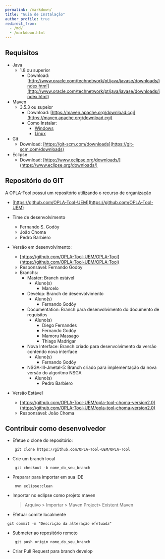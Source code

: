 ```yaml
---
permalink: /markdown/
title: "Guia de Instalação"
author_profile: true
redirect_from: 
  - /md/
  - /markdown.html
---
```


## Requisitos

* Java 
  * 1.8 ou superior
    * Download: [http://www.oracle.com/technetwork/pt/java/javase/downloads/index.html](http://www.oracle.com/technetwork/pt/java/javase/downloads/index.html)
* Maven
  * 3.5.3 ou supeior
    * Download: [https://maven.apache.org/download.cgi](https://maven.apache.org/download.cgi)
    * Como Instalar:
      * [Windows](https://www.mkyong.com/maven/how-to-install-maven-in-windows/)
      * [Linux](https://www.mkyong.com/maven/how-to-install-maven-in-ubuntu/)
* Git
  * Download: [https://git-scm.com/downloads](https://git-scm.com/downloads)
* Eclipse
  * Download: [https://www.eclipse.org/downloads/](https://www.eclipse.org/downloads/)


## Repositório do GIT

A OPLA-Tool possui um repositório utilizando o recurso de organização
* [https://github.com/OPLA-Tool-UEM](https://github.com/OPLA-Tool-UEM)

* Time de desenvolvimento
  * Fernando S. Godóy
  * João Choma
  * Pedro Barbiero

* Versão em desenvolvimento: 
  * [https://github.com/OPLA-Tool-UEM/OPLA-Tool](https://github.com/OPLA-Tool-UEM/OPLA-Tool)
  * Responsável: Fernando Godóy
  * Branchs:
    * Master: Branch estável 
      * Aluno(s)
        * Marcelo
    * Develop: Branch de desenvolvimento
      * Aluno(s) 
        * Fernando Godóy
    * Documentation: Branch para desenvolvimento do documento de requisitos
      * Aluno(s)
        * Diego Fernandes
        * Fernando Godóy
        * Mamoru Massago
        * Thiago Madrigar
    * Nova Interface: Branch criado para desenvolvimento da versão contendo nova interface
      * Aluno(s)
        * Fernando Godóy
    * NSGA-III-Jmetal-5: Branch criado para implementação da nova versão do algoritmo NSGA
      * Aluno(s)
        * Pedro Barbiero

* Versão Estável
  * [https://github.com/OPLA-Tool-UEM/opla-tool-choma-version2.0](https://github.com/OPLA-Tool-UEM/opla-tool-choma-version2.0)
  * Responsável: João Choma


## Contribuir como desenvolvedor

* Efetue o clone do repositório: 
  ``` 
   git clone https://github.com/OPLA-Tool-UEM/OPLA-Tool
  ```
* Crie um branch local
  ```
   git checkout -b nome_do_seu_branch
  ```
* Preparar para importar em sua IDE
  ``` 
   mvn eclipse:clean
  ```
* Importar no eclipse como projeto maven
  >  Arquivo > Importar > Maven Project> Existent Maven 
* Efetuar comite localmente
 ```
  git commit -m "Descrição da alteração efetuada"
 ```
* Submeter ao repositório remoto
  ```
   git push origin nome_do_seu_branch
  ```
* Criar Pull Request para branch develop
